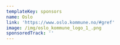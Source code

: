 ```yaml
---
templateKey: sponsors
name: Oslo
link: 'https://www.oslo.kommune.no/#gref'
image: /img/oslo_kommune_logo_1_.png
sponsoredTrack: ''
---
```


